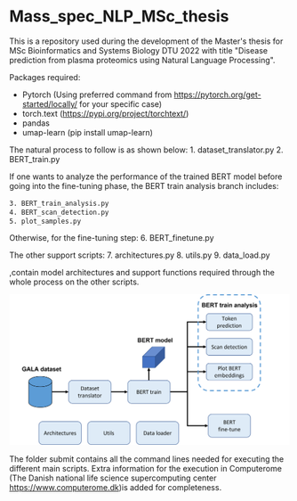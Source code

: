 # Mass_spec_NLP_MSc_thesis
This is a repository used during the development of the Master's thesis for MSc Bioinformatics and Systems Biology DTU 2022 with title "Disease prediction from plasma proteomics using Natural Language Processing".

Packages required:
- Pytorch (Using preferred command from https://pytorch.org/get-started/locally/ for your specific case)
- torch.text (https://pypi.org/project/torchtext/)
- pandas
- umap-learn (pip install umap-learn)


The natural process to follow is as shown below:
    1. dataset_translator.py 
    2. BERT_train.py

If one wants to analyze the performance of the trained BERT model before going into the fine-tuning phase, the BERT train analysis branch includes:

    3. BERT_train_analysis.py
    4. BERT_scan_detection.py
    5. plot_samples.py

Otherwise, for the fine-tuning step:
    6. BERT_finetune.py

The other support scripts:
    7. architectures.py
    8. utils.py
    9. data_load.py

,contain model architectures and support functions required through the whole process on the other scripts.

![My Image](Images/Workflow_2.png)

The folder submit contains all the command lines needed for executing the different main scripts. Extra information for the execution in Computerome (The Danish national life science supercomputing center https://www.computerome.dk)is added for completeness.